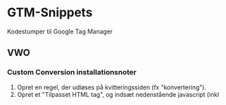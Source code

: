 # GTM-Snippets


Kodestumper til Google Tag Manager

## VWO

### Custom Conversion installationsnoter

1. Opret en regel, der udløses på kvitteringssiden (fx "konvertering").
2. Opret et "Tilpasset HTML tag", og indsæt nedenstående javascript (inkl <script>-tags).
 - Sæt udløsningsregel til at være din nyoprettede regel.
3. Opret en Custom Conversion i Visual Website Optimizer.
4. Find goalID'et for din conversion (ses i kodestumpen i VWO - fanen "Code Snippet") og opdatér variablen nedenfor.
5. Find testID'et for din test (kan ses i URL'en når du kigger på den enkelte test i VWO's interface) og opdatér variablen nedenfor.
6. Test og udgiv.
